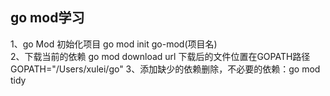 ## go mod学习
1、go Mod 初始化项目  go mod init go-mod(项目名)  
2、下载当前的依赖 go mod download url   下载后的文件位置在GOPATH路径 GOPATH="/Users/xulei/go"
3、添加缺少的依赖删除，不必要的依赖：go mod tidy
